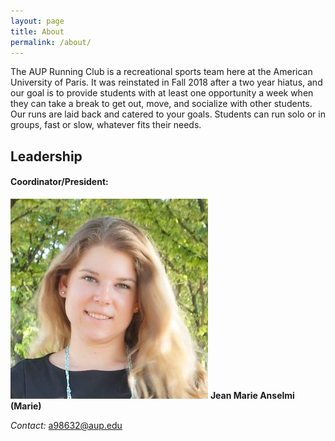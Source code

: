 ```yaml
---
layout: page
title: About
permalink: /about/
---
```


The AUP Running Club is a recreational sports team here at the American University of Paris. It was reinstated in Fall 2018 after a two year hiatus, and our goal is to provide students with at least one opportunity a week when they can take a break to get out, move, and socialize with other students. Our runs are laid back and catered to your goals. Students can run solo or in groups, fast or slow, whatever fits their needs.

## Leadership
#### Coordinator/President:
![coordinator picture](/assets/cropped.jpg )
**Jean Marie Anselmi (Marie)**

*Contact:* a98632@aup.edu
